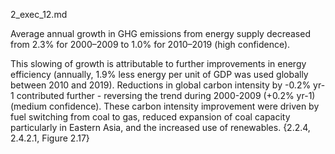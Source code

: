 2_exec_12.md

Average annual growth in GHG emissions from energy supply decreased from 2.3% for 2000–2009 to 1.0% for 2010–2019 
(high confidence).

This slowing of growth is attributable to further improvements in energy efficiency (annually, 1.9% less energy per unit of GDP was used globally between 2010 and 2019). Reductions in global carbon intensity by -0.2% yr-1 contributed further - reversing the trend during 2000-2009 (+0.2% yr-1) (medium confidence). These carbon intensity improvement were driven by fuel switching from coal to gas, reduced expansion of coal capacity particularly in Eastern Asia, and the increased use of renewables. {2.2.4, 2.4.2.1, Figure 2.17}